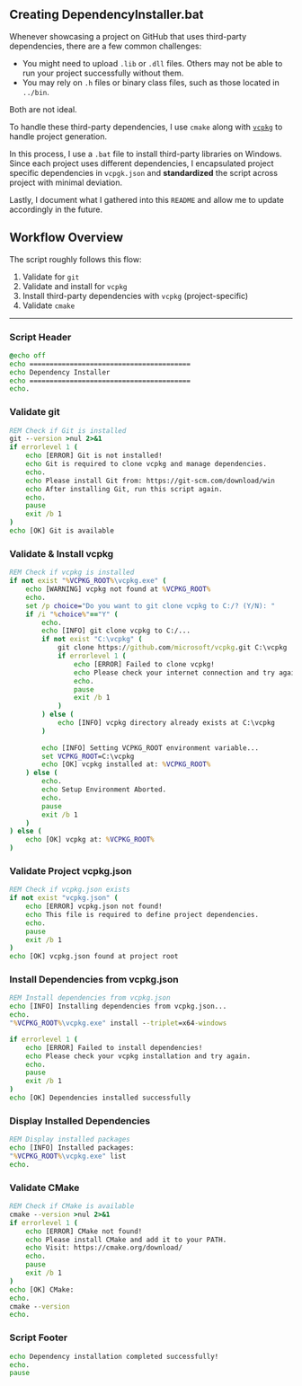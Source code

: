 ## Creating DependencyInstaller.bat

Whenever showcasing a project on GitHub that uses third-party dependencies, there are a few common challenges:

- You might need to upload `.lib` or `.dll` files. Others may not be able to run your project successfully without them.
- You may rely on `.h` files or binary class files, such as those located in `../bin`.

Both are not ideal.

To handle these third-party dependencies, I use `cmake` along with [`vcpkg`](https://github.com/hchia93/hchia93/blob/main/vcpkg-README.md) to handle project generation.

In this process, I use a `.bat` file to install third-party libraries on Windows. 
Since each project uses different dependencies, I encapsulated project specific dependencies in `vcpgk.json` and **standardized** the script across project with minimal deviation.

Lastly, I document what I gathered into this `README` and allow me to update accordingly in the future.

## Workflow Overview

The script roughly follows this flow:

1. Validate for `git`
2. Validate and install for `vcpkg`
3. Install third-party dependencies with `vcpkg` (project-specific)
4. Validate `cmake`

---

### Script Header
```cmd
@echo off
echo ========================================
echo Dependency Installer
echo ========================================
echo.
```
### Validate git
```cmd
REM Check if Git is installed
git --version >nul 2>&1
if errorlevel 1 (
    echo [ERROR] Git is not installed!
    echo Git is required to clone vcpkg and manage dependencies.
    echo.
    echo Please install Git from: https://git-scm.com/download/win
    echo After installing Git, run this script again.
    echo.
    pause
    exit /b 1
)
echo [OK] Git is available
```

### Validate & Install vcpkg
```cmd
REM Check if vcpkg is installed
if not exist "%VCPKG_ROOT%\vcpkg.exe" (
    echo [WARNING] vcpkg not found at %VCPKG_ROOT%
    echo.
    set /p choice="Do you want to git clone vcpkg to C:/? (Y/N): "
    if /i "%choice%"=="Y" (
        echo.
        echo [INFO] git clone vcpkg to C:/...
        if not exist "C:\vcpkg" (
            git clone https://github.com/microsoft/vcpkg.git C:\vcpkg
            if errorlevel 1 (
                echo [ERROR] Failed to clone vcpkg!
                echo Please check your internet connection and try again.
                echo.
                pause
                exit /b 1
            )
        ) else (
            echo [INFO] vcpkg directory already exists at C:\vcpkg
        )
        
        echo [INFO] Setting VCPKG_ROOT environment variable...
        set VCPKG_ROOT=C:\vcpkg
        echo [OK] vcpkg installed at: %VCPKG_ROOT%
    ) else (
        echo.
        echo Setup Environment Aborted.
        echo.
        pause
        exit /b 1
    )
) else (
    echo [OK] vcpkg at: %VCPKG_ROOT%
)
```

### Validate Project vcpkg.json
```cmd
REM Check if vcpkg.json exists
if not exist "vcpkg.json" (
    echo [ERROR] vcpkg.json not found!
    echo This file is required to define project dependencies.
    echo.
    pause
    exit /b 1
)
echo [OK] vcpkg.json found at project root
```

### Install Dependencies from vcpkg.json
```cmd
REM Install dependencies from vcpkg.json
echo [INFO] Installing dependencies from vcpkg.json...
echo.
"%VCPKG_ROOT%\vcpkg.exe" install --triplet=x64-windows

if errorlevel 1 (
    echo [ERROR] Failed to install dependencies!
    echo Please check your vcpkg installation and try again.
    echo.
    pause
    exit /b 1
)
echo [OK] Dependencies installed successfully
```

### Display Installed Dependencies
```cmd
REM Display installed packages
echo [INFO] Installed packages:
"%VCPKG_ROOT%\vcpkg.exe" list
echo.
```

### Validate CMake
```cmd
REM Check if CMake is available
cmake --version >nul 2>&1
if errorlevel 1 (
    echo [ERROR] CMake not found!
    echo Please install CMake and add it to your PATH.
    echo Visit: https://cmake.org/download/
    echo.
    pause
    exit /b 1
)
echo [OK] CMake: 
echo.
cmake --version
echo.
```

### Script Footer
```cmd
echo Dependency installation completed successfully!
echo.
pause 
```
